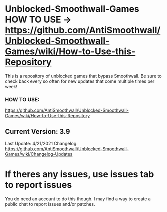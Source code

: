 # Unblocked-Smoothwall-Games HOW TO USE -> https://github.com/AntiSmoothwall/Unblocked-Smoothwall-Games/wiki/How-to-Use-this-Repository
This is a repository of unblocked games that bypass Smoothwall. Be sure to check back every so often for new updates that come multiple times per week!
### HOW TO USE:
https://github.com/AntiSmoothwall/Unblocked-Smoothwall-Games/wiki/How-to-Use-this-Repository

## Current Version: 3.9
Last Update: 4/21/2021
Changelog: https://github.com/AntiSmoothwall/Unblocked-Smoothwall-Games/wiki/Changelog-Updates

# If theres any issues, use issues tab to report issues
You do need an account to do this though. I may find a way to create a public chat to report issues and/or patches.
